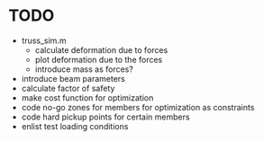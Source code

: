 # TODO

- truss_sim.m
  - calculate deformation due to forces
  - plot deformation due to the forces
  - introduce mass as forces?
- introduce beam parameters
- calculate factor of safety
- make cost function for optimization
- code no-go zones for members for optimization as constraints
- code hard pickup points for certain members
- enlist test loading conditions
